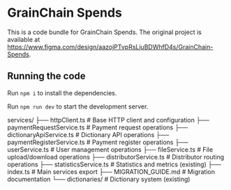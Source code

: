 
  # GrainChain Spends

  This is a code bundle for GrainChain Spends. The original project is available at https://www.figma.com/design/aazojPTvpRsLjuBDWhfD4s/GrainChain-Spends.

  ## Running the code

  Run `npm i` to install the dependencies.

  Run `npm run dev` to start the development server.
  

  services/
├── httpClient.ts              # Base HTTP client and configuration
├── paymentRequestService.ts   # Payment request operations
├── dictionaryApiService.ts    # Dictionary API operations
├── paymentRegisterService.ts  # Payment register operations
├── userService.ts            # User management operations
├── fileService.ts            # File upload/download operations
├── distributorService.ts     # Distributor routing operations
├── statisticsService.ts      # Statistics and metrics (existing)
├── index.ts                  # Main services export
├── MIGRATION_GUIDE.md        # Migration documentation
└── dictionaries/             # Dictionary system (existing)